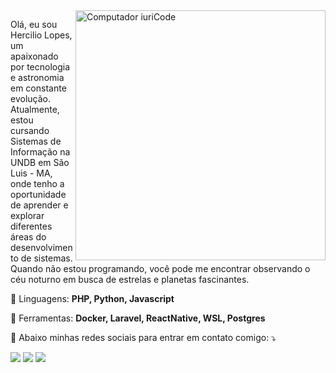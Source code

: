 <img src="https://raw.githubusercontent.com/MicaelliMedeiros/micaellimedeiros/master/image/computer-illustration.png" min-width="400px" max-width="400px" width="400px" align="right" alt="Computador iuriCode">

<p align="left"> 
  Olá, eu sou Hercilio Lopes, um apaixonado por tecnologia e astronomia em constante evolução. Atualmente, estou cursando Sistemas de Informação na UNDB em São Luis - MA, onde tenho a oportunidade de aprender e explorar diferentes áreas do desenvolvimento de sistemas. Quando não estou programando, você pode me encontrar observando o céu noturno em busca de estrelas e planetas fascinantes.
</p>

<p align="left">
  🦄 Linguagens: <strong>PHP, Python, Javascript</strong>
</p>

<p align="left">
  💼 Ferramentas: <strong>Docker, Laravel, ReactNative, WSL, Postgres</strong>
</p>

<p align="left">
  💌 Abaixo minhas redes sociais para entrar em contato comigo: ⤵️
</p>

<p align="left">
  <a href="mailto:contato@hercilio.me" alt="Gmail">
  <img src="https://img.shields.io/badge/-Gmail-FF0000?style=flat-square&labelColor=FF0000&logo=gmail&logoColor=white" /></a>
  <a href="https://www.linkedin.com/in/hercilioln/" alt="Linkedin">
  <img src="https://img.shields.io/badge/-Linkedin-0e76a8?style=flat-square&logo=Linkedin&logoColor=white"/></a>
  <a href="https://www.instagram.com/hercilio.png/" alt="Instagram">
  <img src="https://img.shields.io/badge/-Instagram-DF0174?style=flat-square&labelColor=DF0174&logo=instagram&logoColor=white"/></a>
</p>
